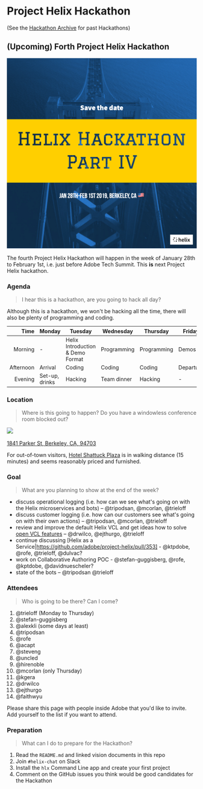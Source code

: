 # Project Helix Hackathon

(See the [Hackathon Archive](.) for past Hackathons)

## (Upcoming) Forth Project Helix Hackathon

![](./Helix%20Save%20the%20Date%204.jpg)

The fourth Project Helix Hackathon will happen in the week of January 28th to February 1st, i.e. just before Adobe Tech Summit. This **is** next Project Helix hackathon.

### Agenda

> I hear this is a hackathon, are you going to hack all day?

Although this is a hackathon, we won't be hacking all the time, there will also be plenty of programming and coding.

| Time      | Monday         | Tuesday                          | Wednesday   | Thursday    | Friday    |
| --------: | -------------- | -------------------------------- | ----------- | ----------- | --------- |
|   Morning | -              | Helix Introduction & Demo Format | Programming | Programming | Demos     |
| Afternoon | Arrival        | Coding                           | Coding      | Coding      | Departure |
|   Evening | Set-up, drinks | Hacking                          | Team dinner | Hacking     | -         |

### Location

> Where is this going to happen? Do you have a windowless conference room blocked out?

![](https://img.peerspace.com/image/upload/c_crop,g_custom/w_1200,c_limit/g_auto,c_fill,f_auto,q_auto,dpr_2.0/l_pswm_gqnx1g,g_north_west,x_5,y_5,w_60,o_50/rnsqgwdtpy27gpjmut9m)

[1841 Parker St,
Berkeley, CA, 94703](https://www.peerspace.com/invite/pid-HkP_k90iX)

For out-of-town visitors, [Hotel Shattuck Plaza](http://www.hotelshattuckplaza.com) is in walking distance (15 minutes) and seems reasonably priced and furnished.

### Goal

> What are you planning to show at the end of the week?

* discuss operational logging (i.e. how can we see what's going on with the Helix microservices and bots) – @tripodsan, @mcorlan, @trieloff
* discuss customer logging (i.e. how can our customers see what's going on with their own actions) – @tripodsan, @mcorlan, @trieloff
* review and improve the default Helix VCL and get ideas how to solve [open VCL features](https://github.com/adobe/helix-cli/issues?q=is%3Aopen+is%3Aissue+label%3Avcl) – @drwilco, @ejthurgo, @trieloff
* continue discussing [Helix as a Service|https://github.com/adobe/project-helix/pull/353] - @ktpdobe, @rofe, @trieloff, @dulvac?
* work on Collaborative Authoring POC - @stefan-guggisberg, @rofe, @kptdobe, @davidnuescheler? 
* state of the bots – @tripodsan @trieloff

### Attendees

> Who is going to be there? Can I come?

1. @trieloff (Monday to Thursday)
2. @stefan-guggisberg
3. @alexkli (some days at least)
4. @tripodsan
5. @rofe
6. @acapt
7. @steveng
8. @uncled
9. @hirenoble
10. @mcorlan (only Thursday)
11. @kgera
12. @drwilco
13. @ejthurgo 
14. @faithwyu

Please share this page with people inside Adobe that you'd like to invite. Add yourself to the list if you want to attend.

### Preparation

> What can I do to prepare for the Hackathon?

1. Read the `README.md` and linked vision documents in this repo
2. Join `#helix-chat` on Slack
3. Install the `hlx` Command Line app and create your first project
4. Comment on the GitHub issues you think would be good candidates for the Hackathon
